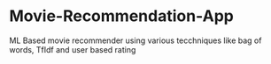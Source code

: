 # Movie-Recommendation-App
ML Based movie recommender using various tecchniques like bag of words, TfIdf and user based rating 
